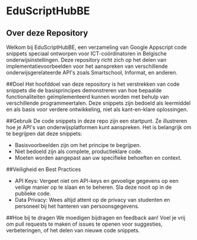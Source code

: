 # EduScriptHubBE

## Over deze Repository
Welkom bij EduScriptHubBE, een verzameling van Google Appscript code snippets speciaal ontworpen voor ICT-coördinatoren in Belgische onderwijsinstellingen. Deze repository richt zich op het delen van implementatievoorbeelden voor het aanspreken van verschillende onderwijsgerelateerde API's zoals Smartschool, Informat, en anderen.

##Doel
Het hoofddoel van deze repository is het verstrekken van code snippets die de basisprincipes demonstreren van hoe bepaalde functionaliteiten geïmplementeerd kunnen worden met behulp van verschillende programmeertalen. Deze snippets zijn bedoeld als leermiddel en als basis voor verdere ontwikkeling, niet als kant-en-klare oplossingen.

##Gebruik
De code snippets in deze repo zijn een startpunt. Ze illustreren hoe je API's van onderwijsplatformen kunt aanspreken. Het is belangrijk om te begrijpen dat deze snippets:

- Basisvoorbeelden zijn om het principe te begrijpen.
- Niet bedoeld zijn als complete, productieklare code.
- Moeten worden aangepast aan uw specifieke behoeften en context.

##Veiligheid en Best Practices
- API Keys: Vergeet niet om API-keys en gevoelige gegevens op een veilige manier op te slaan en te beheren. Sla deze nooit op in de publieke code.
- Data Privacy: Wees altijd attent op de privacy van studenten en personeel bij het hanteren van persoonsgegevens.

##Hoe bij te dragen
We moedigen bijdragen en feedback aan! Voel je vrij om pull requests te maken of issues te openen voor suggesties, verbeteringen, of het delen van nieuwe code snippets.
